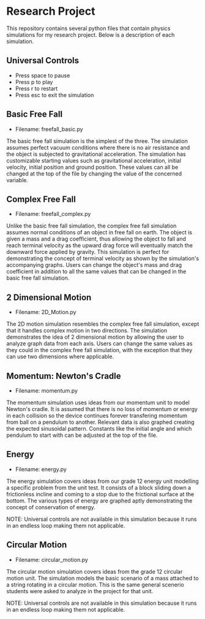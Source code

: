 # Research Project

This repository contains several python files that contain physics simulations for my research project. Below is a description of each simulation.

## Universal Controls

- Press space to pause
- Press p to play
- Press r to restart
- Press esc to exit the simulation

## Basic Free Fall

- Filename: freefall_basic.py

The basic free fall simulation is the simplest of the three. The simulation assumes perfect vacuum conditions where there is no air resistance and the object is subjected to gravitational acceleration. The simulation has customizable starting values such as gravitational acceleration, initial velocity, initial position and ground position. These values can all be changed at the top of the file by changing the value of the concerned variable.

## Complex Free Fall

- Filename: freefall_complex.py

Unlike the basic free fall simulation, the complex free fall simulation assumes normal conditions of an object in free fall on earth. The object is given a mass and a drag coefficient, thus allowing the object to fall and reach terminal velocity as the upward drag force will eventually match the downward force applied by gravity. This simulation is perfect for demonstrating the concept of terminal velocity as shown by the simulation's accompanying graphs. Users can change the object's mass and drag coefficient in addition to all the same values that can be changed in the basic free fall simulation.

## 2 Dimensional Motion

- Filename: 2D_Motion.py

The 2D motion simulation resembles the complex free fall simulation, except that it handles complex motion in two directions. The simulation demonstrates the idea of 2 dimensional motion by allowing the user to analyze graph data from each axis. Users can change the same values as they could in the complex free fall simulation, with the exception that they can use two dimensions where applicable.

## Momentum: Newton's Cradle

- Filename: momentum.py

The momentum simulation uses ideas from our momentum unit to model Newton's cradle. It is assumed that there is no loss of momentum or energy in each collision so the device continues forever transfering momentum from ball on a pendulum to another. Relevant data is also graphed creating the expected sinusoidal pattern. Constants like the initial angle and which pendulum to start with can be adjusted at the top of the file.

## Energy

- Filename: energy.py

The energy simulation covers ideas from our grade 12 energy unit modelling a specific problem from the unit test. It consists of a block sliding down a frictionless incline and coming to a stop due to the frictional surface at the bottom. The various types of energy are graphed aptly demonstrating the concept of conservation of energy.

NOTE: Universal controls are not available in this simulation because it runs in an endless loop making them not applicable.

## Circular Motion

- Filename: circular_motion.py

The circular motion simulation covers ideas from the grade 12 circular motion unit. The simulation models the basic scenario of a mass attached to a string rotating in a circular motion. This is the same general scenerio students were asked to analyze in the project for that unit.

NOTE: Universal controls are not available in this simulation because it runs in an endless loop making them not applicable.

